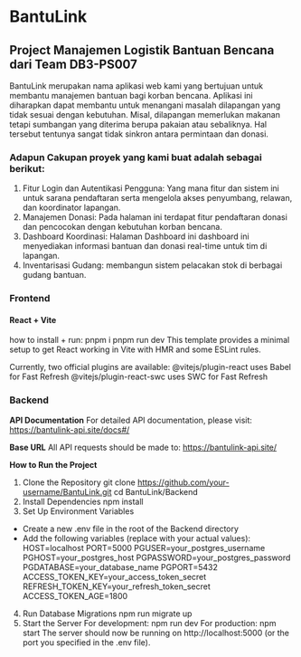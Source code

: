 # BantuLink
## Project Manajemen Logistik Bantuan Bencana dari Team DB3-PS007
BantuLink merupakan nama aplikasi web kami yang bertujuan untuk membantu manajemen bantuan bagi korban bencana. Aplikasi ini diharapkan dapat membantu untuk menangani masalah dilapangan yang tidak sesuai dengan kebutuhan. Misal, dilapangan memerlukan makanan tetapi sumbangan yang diterima berupa pakaian atau sebaliknya. Hal tersebut tentunya sangat tidak sinkron antara permintaan dan donasi. 
### Adapun Cakupan proyek yang kami buat adalah sebagai berikut:
1. Fitur Login dan Autentikasi Pengguna: Yang mana fitur dan sistem ini untuk sarana pendaftaran serta mengelola akses penyumbang, relawan, dan koordinator lapangan.
2. Manajemen Donasi: Pada halaman ini terdapat fitur pendaftaran donasi dan pencocokan dengan kebutuhan korban bencana.
4. Dashboard Koordinasi: Halaman Dashboard ini dashboard ini menyediakan informasi bantuan dan donasi real-time untuk tim di lapangan.
5. Inventarisasi Gudang: membangun sistem pelacakan stok di berbagai gudang bantuan.

### Frontend
#### React + Vite
how to install + run:
pnpm i
pnpm run dev
This template provides a minimal setup to get React working in Vite with HMR and some ESLint rules.

Currently, two official plugins are available:
@vitejs/plugin-react uses Babel for Fast Refresh
@vitejs/plugin-react-swc uses SWC for Fast Refresh

### Backend
**API Documentation**
For detailed API documentation, please visit: https://bantulink-api.site/docs#/

**Base URL**
All API requests should be made to: https://bantulink-api.site/

**How to Run the Project**
1. Clone the Repository
git clone https://github.com/your-username/BantuLink.git
cd BantuLink/Backend
2. Install Dependencies
npm install
3. Set Up Environment Variables
- Create a new .env file in the root of the Backend directory
- Add the following variables (replace with your actual values):
  HOST=localhost
  PORT=5000
  PGUSER=your_postgres_username
  PGHOST=your_postgres_host
  PGPASSWORD=your_postgres_password
  PGDATABASE=your_database_name
  PGPORT=5432
  ACCESS_TOKEN_KEY=your_access_token_secret
  REFRESH_TOKEN_KEY=your_refresh_token_secret
  ACCESS_TOKEN_AGE=1800
4. Run Database Migrations
  npm run migrate up
5. Start the Server
  For development:
  npm run dev
  For production:
  npm start
  The server should now be running on http://localhost:5000 (or the port you specified in the .env file).
